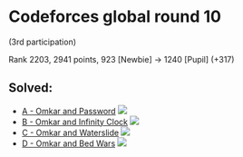 # Codeforces global round 10

(3rd participation)

Rank 2203, 2941 points, 923 [Newbie] -> 1240 [Pupil] (+317)

## Solved:
* [A - Omkar and Password](https://codeforces.com/contest/1392/problem/A)
![](https://img.shields.io/badge/Time-00%3A12-yellowgreen)
* [B - Omkar and Infinity Clock](https://codeforces.com/contest/1392/problem/B)
![](https://img.shields.io/badge/Time-00%3A31-yellowgreen)
* [C - Omkar and Waterslide](https://codeforces.com/contest/1392/problem/C)
![](https://img.shields.io/badge/Time-00%3A41-yellowgreen)
* [D - Omkar and Bed Wars](https://codeforces.com/contest/1392/problem/D)
![](https://img.shields.io/badge/Time-01%3A58-yellowgreen)
